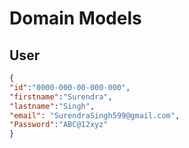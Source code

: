 # Domain Models

## User

```json
{
"id":"0000-000-00-000-000",
"firstname":"Surendra",
"lastname":"Singh",
"email": "SurendraSingh599@gmail.com",
"Password":"ABC@12xyz"
}
````
